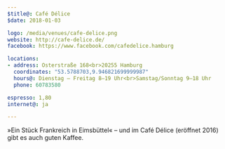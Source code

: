 ```yaml
---
$title@: Café Délice
$date: 2018-01-03

logo: /media/venues/cafe-delice.png
website: http://cafe-delice.de/
facebook: https://www.facebook.com/cafedelice.hamburg

locations:
- address: Osterstraße 168<br>20255 Hamburg
  coordinates: "53.5788703,9.946821699999987"
  hours@: Dienstag – Freitag 8–19 Uhr<br>Samstag/Sonntag 9–18 Uhr
  phone: 60783580

espresso: 1,80
internet@: ja

---
```

»Ein Stück Frankreich in Eimsbüttel« – und im Café Délice (eröffnet 2016) gibt es auch guten Kaffee.